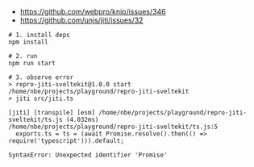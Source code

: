 - https://github.com/webpro/knip/issues/346
- https://github.com/unjs/jiti/issues/32

```
# 1. install deps
npm install

# 2. run
npm run start

# 3. observe error
> repro-jiti-sveltekit@1.0.0 start /home/nbe/projects/playground/repro-jiti-sveltekit
> jiti src/jiti.ts

[jiti] [transpile] [esm] /home/nbe/projects/playground/repro-jiti-sveltekit/ts.js (4.032ms)
/home/nbe/projects/playground/repro-jiti-sveltekit/ts.js:5
  exports.ts = ts = (await Promise.resolve().then(() => require('typescript'))).default;

SyntaxError: Unexpected identifier 'Promise'
```
